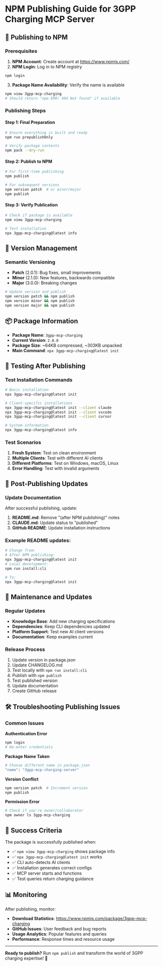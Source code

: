 # NPM Publishing Guide for 3GPP Charging MCP Server

## 🚀 Publishing to NPM

### Prerequisites

1. **NPM Account**: Create account at https://www.npmjs.com/
2. **NPM Login**: Log in to NPM registry
```bash
npm login
```

3. **Package Name Availability**: Verify the name is available
```bash
npm view 3gpp-mcp-charging
# Should return "npm ERR! 404 Not found" if available
```

### Publishing Steps

#### Step 1: Final Preparation
```bash
# Ensure everything is built and ready
npm run prepublishOnly

# Verify package contents
npm pack --dry-run
```

#### Step 2: Publish to NPM
```bash
# For first-time publishing
npm publish

# For subsequent versions
npm version patch  # or minor/major
npm publish
```

#### Step 3: Verify Publication
```bash
# Check if package is available
npm view 3gpp-mcp-charging

# Test installation
npx 3gpp-mcp-charging@latest info
```

## 🔧 Version Management

### Semantic Versioning
- **Patch** (2.0.1): Bug fixes, small improvements
- **Minor** (2.1.0): New features, backwards compatible
- **Major** (3.0.0): Breaking changes

```bash
# Update version and publish
npm version patch && npm publish
npm version minor && npm publish
npm version major && npm publish
```

## 📦 Package Information

- **Package Name**: `3gpp-mcp-charging`
- **Current Version**: `2.0.0`
- **Package Size**: ~64KB compressed, ~303KB unpacked
- **Main Command**: `npx 3gpp-mcp-charging@latest init`

## 🧪 Testing After Publishing

### Test Installation Commands
```bash
# Basic installation
npx 3gpp-mcp-charging@latest init

# Client-specific installations
npx 3gpp-mcp-charging@latest init --client claude
npx 3gpp-mcp-charging@latest init --client vscode
npx 3gpp-mcp-charging@latest init --client cursor

# System information
npx 3gpp-mcp-charging@latest info
```

### Test Scenarios
1. **Fresh System**: Test on clean environment
2. **Multiple Clients**: Test with different AI clients
3. **Different Platforms**: Test on Windows, macOS, Linux
4. **Error Handling**: Test with invalid arguments

## 📝 Post-Publishing Updates

### Update Documentation
After successful publishing, update:

1. **README.md**: Remove "(after NPM publishing)" notes
2. **CLAUDE.md**: Update status to "published"
3. **GitHub README**: Update installation instructions

### Example README updates:
```bash
# Change from:
# After NPM publishing:
npx 3gpp-mcp-charging@latest init
# Local development:
npm run install:cli

# To:
npx 3gpp-mcp-charging@latest init
```

## 🔄 Maintenance and Updates

### Regular Updates
- **Knowledge Base**: Add new charging specifications
- **Dependencies**: Keep CLI dependencies updated
- **Platform Support**: Test new AI client versions
- **Documentation**: Keep examples current

### Release Process
1. Update version in package.json
2. Update CHANGELOG.md
3. Test locally with `npm run install:cli`
4. Publish with `npm publish`
5. Test published version
6. Update documentation
7. Create GitHub release

## 🛠️ Troubleshooting Publishing Issues

### Common Issues

**Authentication Error**
```bash
npm login
# Re-enter credentials
```

**Package Name Taken**
```bash
# Choose different name in package.json
"name": "3gpp-mcp-charging-server"
```

**Version Conflict**
```bash
npm version patch  # Increment version
npm publish
```

**Permission Error**
```bash
# Check if you're owner/collaborator
npm owner ls 3gpp-mcp-charging
```

## 🎯 Success Criteria

The package is successfully published when:
- ✅ `npm view 3gpp-mcp-charging` shows package info
- ✅ `npx 3gpp-mcp-charging@latest init` works
- ✅ CLI auto-detects AI clients
- ✅ Installation generates correct configs
- ✅ MCP server starts and functions
- ✅ Test queries return charging guidance

## 📊 Monitoring

After publishing, monitor:
- **Download Statistics**: https://www.npmjs.com/package/3gpp-mcp-charging
- **GitHub Issues**: User feedback and bug reports
- **Usage Analytics**: Popular features and queries
- **Performance**: Response times and resource usage

---

**Ready to publish?** Run `npm publish` and transform the world of 3GPP charging expertise! 🚀